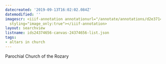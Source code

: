 ```yaml
---
datecreated: '2019-09-13T16:02:02.084Z'
datemodified: ''
imagescr: <iiif-annotation annotationurl="/annotate/annotations/d2e3714a-d63f-11e9-96a8-88e9fe7026e8.json"
  styling="image_only:true"></iiif-annotation>
layout: searchview
listname: ids24374656-canvas-24374656-list.json
tags:
- altars in church
---
```

Parochial Church of the Rozary